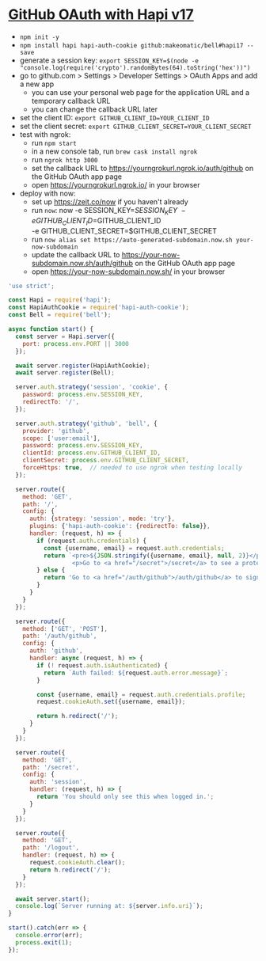 # [GitHub OAuth with Hapi v17](https://github.com/resources/snippets/tree/master/github-oauth-with-hapi-v16)

- `npm init -y`
- `npm install hapi hapi-auth-cookie github:makeomatic/bell#hapi17 --save`
- generate a session key:
    `export SESSION_KEY=$(node -e "console.log(require('crypto').randomBytes(64).toString('hex'))")`
- go to github.com > Settings > Developer Settings > OAuth Apps and add a new app
  - you can use your personal web page for the application URL and a temporary callback URL
  - you can change the callback URL later
- set the client ID: `export GITHUB_CLIENT_ID=YOUR_CLIENT_ID`
- set the client secret: `export GITHUB_CLIENT_SECRET=YOUR_CLIENT_SECRET`
- test with ngrok:
  - run `npm start`
  - in a new console tab, run `brew cask install ngrok`
  - run `ngrok http 3000`
  - set the callback URL to https://yourngrokurl.ngrok.io/auth/github on the GitHub OAuth app page
  - open https://yourngrokurl.ngrok.io/ in your browser
- deploy with now:
  - set up https://zeit.co/now if you haven't already
  - run `now`:
          now -e SESSION_KEY=$SESSION_KEY \
              -e GITHUB_CLIENT_ID=$GITHUB_CLIENT_ID \
              -e GITHUB_CLIENT_SECRET=$GITHUB_CLIENT_SECRET
  - run `now alias set https://auto-generated-subdomain.now.sh your-now-subdomain`
  - update the callback URL to https://your-now-subdomain.now.sh/auth/github on the GitHub OAuth app page
  - open https://your-now-subdomain.now.sh/ in your browser

``` js
'use strict';

const Hapi = require('hapi');
const HapiAuthCookie = require('hapi-auth-cookie');
const Bell = require('bell');

async function start() {
  const server = Hapi.server({
    port: process.env.PORT || 3000
  });

  await server.register(HapiAuthCookie);
  await server.register(Bell);

  server.auth.strategy('session', 'cookie', {
    password: process.env.SESSION_KEY,
    redirectTo: '/',
  });

  server.auth.strategy('github', 'bell', {
    provider: 'github',
    scope: ['user:email'],
    password: process.env.SESSION_KEY,
    clientId: process.env.GITHUB_CLIENT_ID,
    clientSecret: process.env.GITHUB_CLIENT_SECRET,
    forceHttps: true,  // needed to use ngrok when testing locally
  });

  server.route({
    method: 'GET',
    path: '/',
    config: {
      auth: {strategy: 'session', mode: 'try'},
      plugins: {'hapi-auth-cookie': {redirectTo: false}},
      handler: (request, h) => {
        if (request.auth.credentials) {
          const {username, email} = request.auth.credentials;
          return `<pre>${JSON.stringify({username, email}, null, 2)}</pre>
                  <p>Go to <a href="/secret">/secret</a> to see a protected page!</p>`;
        } else {
          return 'Go to <a href="/auth/github">/auth/github</a> to sign in!';
        }
      }
    }
  });

  server.route({
    method: ['GET', 'POST'],
    path: '/auth/github',
    config: {
      auth: 'github',
      handler: async (request, h) => {
        if (! request.auth.isAuthenticated) {
          return `Auth failed: ${request.auth.error.message}`;
        }

        const {username, email} = request.auth.credentials.profile;
        request.cookieAuth.set({username, email});

        return h.redirect('/');
      }
    }
  });

  server.route({
    method: 'GET',
    path: '/secret',
    config: {
      auth: 'session',
      handler: (request, h) => {
        return 'You should only see this when logged in.';
      }
    }
  });

  server.route({
    method: 'GET',
    path: '/logout',
    handler: (request, h) => {
      request.cookieAuth.clear();
      return h.redirect('/');
    }
  });

  await server.start();
  console.log(`Server running at: ${server.info.uri}`);
}

start().catch(err => {
  console.error(err);
  process.exit(1);
});
```